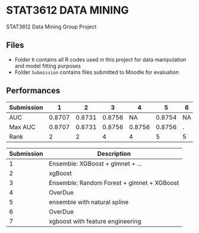 # STAT3612 DATA MINING
STAT3612 Data Mining Group Project
## Files
- Folder `R` contains all R codes used in this project for data manipulation and model fitting purposes
- Folder `Submission` contains files submitted to Moodle for evaluation
## Performances
|Submission|1|2|3|4|5|6|7|
|---|---|---|---|---|---|---|---|
|AUC|0.8707|0.8731|0.8756|NA|0.8754|NA|.|
|Max AUC|0.8707|0.8731|0.8756|0.8756|0.8756|.|
|Rank|2|2|4|4|5|5|5||


|Submission|Description|
|---|---|
|1|Ensemble: XGBoost + glmnet + ...|
|2|xgBoost|
|3|Ensemble: Random Forest + glmnet + XGBoost|
|4|OverDue|
|5|ensemble with natural spline|
|6|OverDue|
|7|xgboost with feature engineering|
